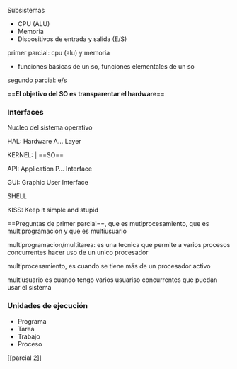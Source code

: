 Subsistemas

- CPU (ALU)
- Memoria
- Dispositivos de entrada y salida (E/S)

  

primer parcial: cpu (alu) y memoria

- funciones básicas de un so, funciones elementales de un so

  

segundo parcial: e/s

  

==**El objetivo del SO es transparentar el hardware**==

  

### Interfaces

Nucleo del sistema operativo

HAL: Hardware A… Layer

KERNEL: | ==SO==

API: Application P… Interface

GUI: Graphic User Interface

SHELL

  

KISS: Keep it simple and stupid

  

==Preguntas de primer parcial==, que es mutiprocesamiento, que es multiprogramacion y que es multiusuario

multiprogramacion/multitarea: es una tecnica que permite a varios procesos concurrentes hacer uso de un unico procesador

multiprocesamiento, es cuando se tiene más de un procesador activo

multiusuario es cuando tengo varios usuariso concurrentes que puedan usar el sistema

  

### **Unidades de ejecución**

- Programa
- Tarea
- Trabajo
- Proceso

  

  

[[parcial 2]]